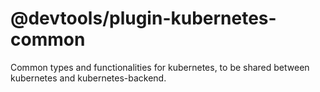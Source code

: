 # @devtools/plugin-kubernetes-common

Common types and functionalities for kubernetes, to be shared between kubernetes and kubernetes-backend.
